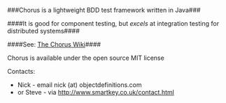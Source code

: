 ###Chorus is a lightweight BDD test framework written in Java###

####It is good for component testing, but *excels* at integration testing for distributed systems####

####See: [The Chorus Wiki](http://github.com/Chorus-bdd/Chorus/wiki)####

Chorus is available under the open source MIT license

Contacts:  
 * Nick - email nick (at) objectdefinitions.com  
 * or Steve - via http://www.smartkey.co.uk/contact.html

